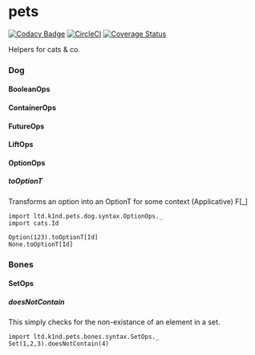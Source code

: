 # pets

[![Codacy Badge](https://api.codacy.com/project/badge/Grade/06b2e35106d847d994cff35bac230211)](https://app.codacy.com/app/wunderk1nd-e/pets?utm_source=github.com&utm_medium=referral&utm_content=K1nd/pets&utm_campaign=badger) [![CircleCI](https://circleci.com/gh/K1nd/pets.svg?style=shield)](https://circleci.com/gh/K1nd/pets) [![Coverage Status](https://coveralls.io/repos/github/K1nd/pets/badge.svg?branch=master)](https://coveralls.io/github/K1nd/pets?branch=master)

Helpers for cats &amp; co.

### Dog

#### BooleanOps


#### ContainerOps


#### FutureOps


#### LiftOps


#### OptionOps
##### toOptionT
Transforms an option into an OptionT for some context (Applicative) F[_]
```tut:reset
import ltd.k1nd.pets.dog.syntax.OptionOps._
import cats.Id

Option(123).toOptionT[Id]
None.toOptionT[Id]
```


### Bones

#### SetOps
##### doesNotContain
This simply checks for the non-existance of an element in a set.
```tut:reset
import ltd.k1nd.pets.bones.syntax.SetOps._
Set(1,2,3).doesNotContain(4)
```